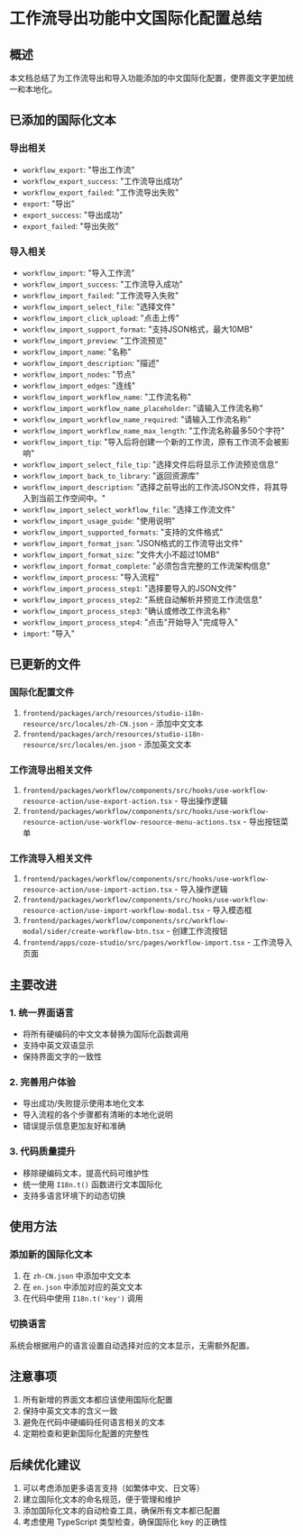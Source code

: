 # 工作流导出功能中文国际化配置总结

## 概述
本文档总结了为工作流导出和导入功能添加的中文国际化配置，使界面文字更加统一和本地化。

## 已添加的国际化文本

### 导出相关
- `workflow_export`: "导出工作流"
- `workflow_export_success`: "工作流导出成功"
- `workflow_export_failed`: "工作流导出失败"
- `export`: "导出"
- `export_success`: "导出成功"
- `export_failed`: "导出失败"

### 导入相关
- `workflow_import`: "导入工作流"
- `workflow_import_success`: "工作流导入成功"
- `workflow_import_failed`: "工作流导入失败"
- `workflow_import_select_file`: "选择文件"
- `workflow_import_click_upload`: "点击上传"
- `workflow_import_support_format`: "支持JSON格式，最大10MB"
- `workflow_import_preview`: "工作流预览"
- `workflow_import_name`: "名称"
- `workflow_import_description`: "描述"
- `workflow_import_nodes`: "节点"
- `workflow_import_edges`: "连线"
- `workflow_import_workflow_name`: "工作流名称"
- `workflow_import_workflow_name_placeholder`: "请输入工作流名称"
- `workflow_import_workflow_name_required`: "请输入工作流名称"
- `workflow_import_workflow_name_max_length`: "工作流名称最多50个字符"
- `workflow_import_tip`: "导入后将创建一个新的工作流，原有工作流不会被影响"
- `workflow_import_select_file_tip`: "选择文件后将显示工作流预览信息"
- `workflow_import_back_to_library`: "返回资源库"
- `workflow_import_description`: "选择之前导出的工作流JSON文件，将其导入到当前工作空间中。"
- `workflow_import_select_workflow_file`: "选择工作流文件"
- `workflow_import_usage_guide`: "使用说明"
- `workflow_import_supported_formats`: "支持的文件格式"
- `workflow_import_format_json`: "JSON格式的工作流导出文件"
- `workflow_import_format_size`: "文件大小不超过10MB"
- `workflow_import_format_complete`: "必须包含完整的工作流架构信息"
- `workflow_import_process`: "导入流程"
- `workflow_import_process_step1`: "选择要导入的JSON文件"
- `workflow_import_process_step2`: "系统自动解析并预览工作流信息"
- `workflow_import_process_step3`: "确认或修改工作流名称"
- `workflow_import_process_step4`: "点击"开始导入"完成导入"
- `import`: "导入"

## 已更新的文件

### 国际化配置文件
1. `frontend/packages/arch/resources/studio-i18n-resource/src/locales/zh-CN.json` - 添加中文文本
2. `frontend/packages/arch/resources/studio-i18n-resource/src/locales/en.json` - 添加英文文本

### 工作流导出相关文件
1. `frontend/packages/workflow/components/src/hooks/use-workflow-resource-action/use-export-action.tsx` - 导出操作逻辑
2. `frontend/packages/workflow/components/src/hooks/use-workflow-resource-action/use-workflow-resource-menu-actions.tsx` - 导出按钮菜单

### 工作流导入相关文件
1. `frontend/packages/workflow/components/src/hooks/use-workflow-resource-action/use-import-action.tsx` - 导入操作逻辑
2. `frontend/packages/workflow/components/src/hooks/use-workflow-resource-action/use-import-workflow-modal.tsx` - 导入模态框
3. `frontend/packages/workflow/components/src/workflow-modal/sider/create-workflow-btn.tsx` - 创建工作流按钮
4. `frontend/apps/coze-studio/src/pages/workflow-import.tsx` - 工作流导入页面

## 主要改进

### 1. 统一界面语言
- 将所有硬编码的中文文本替换为国际化函数调用
- 支持中英文双语显示
- 保持界面文字的一致性

### 2. 完善用户体验
- 导出成功/失败提示使用本地化文本
- 导入流程的各个步骤都有清晰的本地化说明
- 错误提示信息更加友好和准确

### 3. 代码质量提升
- 移除硬编码文本，提高代码可维护性
- 统一使用 `I18n.t()` 函数进行文本国际化
- 支持多语言环境下的动态切换

## 使用方法

### 添加新的国际化文本
1. 在 `zh-CN.json` 中添加中文文本
2. 在 `en.json` 中添加对应的英文文本
3. 在代码中使用 `I18n.t('key')` 调用

### 切换语言
系统会根据用户的语言设置自动选择对应的文本显示，无需额外配置。

## 注意事项

1. 所有新增的界面文本都应该使用国际化配置
2. 保持中英文文本的含义一致
3. 避免在代码中硬编码任何语言相关的文本
4. 定期检查和更新国际化配置的完整性

## 后续优化建议

1. 可以考虑添加更多语言支持（如繁体中文、日文等）
2. 建立国际化文本的命名规范，便于管理和维护
3. 添加国际化文本的自动检查工具，确保所有文本都已配置
4. 考虑使用 TypeScript 类型检查，确保国际化 key 的正确性 